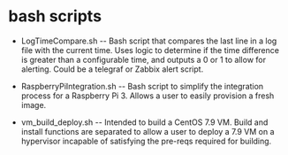 # bash scripts

- LogTimeCompare.sh -- Bash script that compares the last line in a log file with the current time. Uses logic to determine if the time difference is greater than a configurable time, and outputs a 0 or 1 to allow for alerting. Could be a telegraf or Zabbix alert script.

- RaspberryPiIntegration.sh -- Bash script to simplify the integration process for a Raspberry Pi 3. Allows a user to easily provision a fresh image.

- vm_build_deploy.sh -- Intended to build a CentOS 7.9 VM. Build and install functions are separated to allow a user to deploy a 7.9 VM on a hypervisor incapable of satisfying the pre-reqs required for building.
